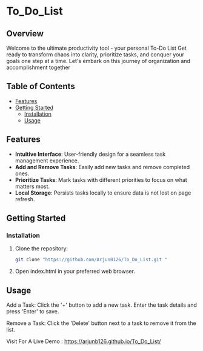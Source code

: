 # To_Do_List

## Overview
Welcome to the ultimate productivity tool - your personal To-Do List  Get ready to transform chaos into clarity, prioritize tasks, and conquer your goals one step at a time. Let's embark on this journey of organization and accomplishment together


## Table of Contents

- [Features](#features)
- [Getting Started](#getting-started)
  - [Installation](#installation)
  - [Usage](#usage)


## Features

- **Intuitive Interface**: User-friendly design for a seamless task management experience.
- **Add and Remove Tasks**: Easily add new tasks and remove completed ones.
- **Prioritize Tasks**: Mark tasks with different priorities to focus on what matters most.
- **Local Storage**: Persists tasks locally to ensure data is not lost on page refresh.

## Getting Started

### Installation

1. Clone the repository:

   ```bash
   git clone "https://github.com/ArjunB126/To_Do_List.git "

2. Open index.html in your preferred web browser.

## Usage
Add a Task:
 Click the '+' button to add a new task. Enter the task details and press 'Enter' to save.

Remove a Task: 
Click the 'Delete' button next to a task to remove it from the list.



Visit For A Live Demo : https://arjunb126.github.io/To_Do_List/
